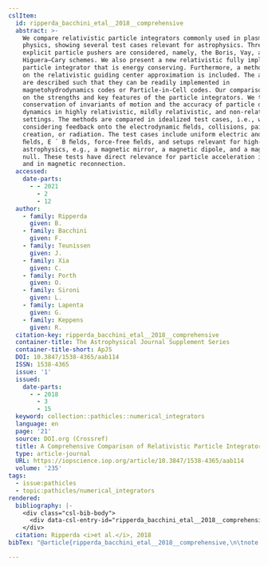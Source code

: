 ```yaml
---
cslItem:
  id: ripperda_bacchini_etal__2018__comprehensive
  abstract: >-
    We compare relativistic particle integrators commonly used in plasma
    physics, showing several test cases relevant for astrophysics. Three
    explicit particle pushers are considered, namely, the Boris, Vay, and
    Higuera–Cary schemes. We also present a new relativistic fully implicit
    particle integrator that is energy conserving. Furthermore, a method based
    on the relativistic guiding center approximation is included. The algorithms
    are described such that they can be readily implemented in
    magnetohydrodynamics codes or Particle-in-Cell codes. Our comparison focuses
    on the strengths and key features of the particle integrators. We test the
    conservation of invariants of motion and the accuracy of particle drift
    dynamics in highly relativistic, mildly relativistic, and non-relativistic
    settings. The methods are compared in idealized test cases, i.e., without
    considering feedback onto the electrodynamic ﬁelds, collisions, pair
    creation, or radiation. The test cases include uniform electric and magnetic
    ﬁelds, E ´ B ﬁelds, force-free ﬁelds, and setups relevant for high-energy
    astrophysics, e.g., a magnetic mirror, a magnetic dipole, and a magnetic
    null. These tests have direct relevance for particle acceleration in shocks
    and in magnetic reconnection.
  accessed:
    date-parts:
      - - 2021
        - 2
        - 12
  author:
    - family: Ripperda
      given: B.
    - family: Bacchini
      given: F.
    - family: Teunissen
      given: J.
    - family: Xia
      given: C.
    - family: Porth
      given: O.
    - family: Sironi
      given: L.
    - family: Lapenta
      given: G.
    - family: Keppens
      given: R.
  citation-key: ripperda_bacchini_etal__2018__comprehensive
  container-title: The Astrophysical Journal Supplement Series
  container-title-short: ApJS
  DOI: 10.3847/1538-4365/aab114
  ISSN: 1538-4365
  issue: '1'
  issued:
    date-parts:
      - - 2018
        - 3
        - 15
  keyword: collection::pathicles::numerical_integrators
  language: en
  page: '21'
  source: DOI.org (Crossref)
  title: A Comprehensive Comparison of Relativistic Particle Integrators
  type: article-journal
  URL: https://iopscience.iop.org/article/10.3847/1538-4365/aab114
  volume: '235'
tags:
  - issue:pathicles
  - topic:pathicles/numerical_integrators
rendered:
  bibliography: |-
    <div class="csl-bib-body">
      <div data-csl-entry-id="ripperda_bacchini_etal__2018__comprehensive" class="csl-entry">Ripperda, B. <i>et al.</i> 2018 “A Comprehensive Comparison of Relativistic Particle Integrators,” <i>The Astrophysical Journal Supplement Series</i>, 235(1), p. 21. doi:10.3847/1538-4365/aab114.</div>
    </div>
  citation: Ripperda <i>et al.</i>, 2018
bibTex: "@article{ripperda_bacchini_etal__2018__comprehensive,\n\tnote = {[Online; accessed 2021-02-12]},\n\tauthor = {Ripperda, B. and Bacchini, F. and Teunissen, J. and Xia, C. and Porth, O. and Sironi, L. and Lapenta, G. and Keppens, R.},\n\tjournal = {The Astrophysical Journal Supplement Series},\n\tnumber = {1},\n\tyear = {2018},\n\tmonth = {mar 15},\n\tpages = {21},\n\ttitle = {A {Comprehensive} {Comparison} of {Relativistic} {Particle} {Integrators}},\n\thowpublished = {https://iopscience.iop.org/article/10.3847/1538-4365/aab114},\n\tvolume = {235},\n}\n\n"

---
```

